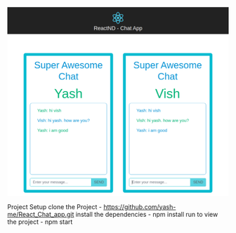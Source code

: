 
![alt text](https://github.com/vishakhasingh4/React-chat-app/blob/master/chat-app-pic.png)




Project Setup
clone the Project - https://github.com/yash-me/React_Chat_app.git
install the dependencies - npm install
run to view the project - npm start
